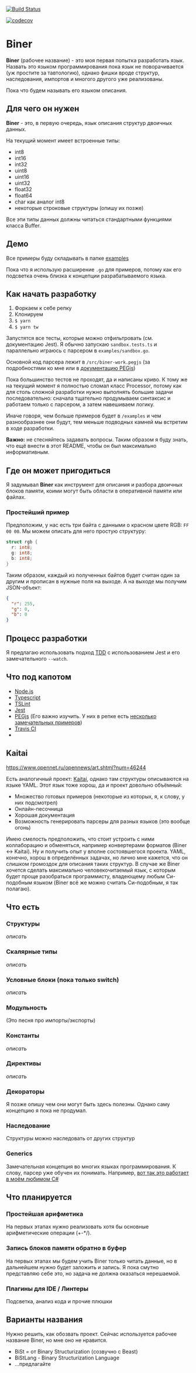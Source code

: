 [![Build Status](https://travis-ci.org/Serabass/biner.svg?branch=master)](https://travis-ci.org/Serabass/biner)

[![codecov](https://codecov.io/gh/Serabass/biner/branch/master/graph/badge.svg)](https://codecov.io/gh/Serabass/biner)

# Biner

**Biner** (рабочее название) - это моя первая попытка разработать язык.
Назвать это языком программирования пока язык не поворачивается (уж простите за тавтологию), однако фишки вроде структур, наследования, импортов и многого другого уже реализованы.

Пока что будем называть его языком описания.

## Для чего он нужен

**Biner** - это, в первую очередь, язык описания структур двоичных данных.

На текущий момент имеет встроенные типы:

- int8
- int16
- int32
- uint8
- uint16
- uint32
- float32
- float64
- char как аналог int8
- некоторые строковые структуры (опишу их позже)

Все эти типы данных должны читаться стандартными функциями класса Buffer.

## Демо

Все примеры буду складывать в папке [examples](./examples)

Пока что я использую расширение `.go` для примеров, потому как его подсветка очень близка к концепции разрабатываемого языка.

## Как начать разработку

1. Форкаем к себе репку
2. Клонируем
3. `$ yarn`
4. `$ yarn tw`

Запустятся все тесты, которые можно отфильтровать (см. документацию Jest). Я обычно запускаю `sandbox.tests.ts` и параллельно играюсь с парсером в `examples/sandbox.go`. 

Основной код парсера лежит в `/src/biner-work.pegjs` (за подробностями ко мне или в [документацию PEGjs](https://pegjs.org/documentation))

Пока большинство тестов не проходят, да и написаны криво. К тому же на текущий момент я полностью сломал класс Processor, потому как для столь сложной разработки нужно выполнять большие задачи последовательно: сначала тщательно продумываем синтаксис и работаем только с парсером, а затем навешиваем логику.

Иначе говоря, чем больше примеров будет в `/examples` и чем разнообразнее они будут, тем меньше подводных камней мы встретим в ходе разработки.

**Важно:** не стесняйтесь задавать вопросы. Таким образом я буду знать, что ещё внести в этот README, чтобы он был максимально информативным.

## Где он может пригодиться

Я задумывал **Biner** как инструмент для описания и разбора двоичных блоков памяти, коими могут быть области в оперативной памяти или файлах.

### Простейший пример

Предположим, у нас есть три байта с данными о красном цвете RGB: `FF 00 00`. Мы можем описать для него простую структуру:

```go
struct rgb {
  r: int8;
  g: int8;
  b: int8;
}

```

Таким образом, каждый из полученных байтов будет считан один за другим и прописан в нужные поля на выходе. А на выходе мы получим JSON-объект:

```json
{
  "r": 255,
  "g": 0,
  "b": 0
}
```

## Процесс разработки
Я предлагаю использовать подход [TDD](https://ru.wikipedia.org/wiki/%D0%A0%D0%B0%D0%B7%D1%80%D0%B0%D0%B1%D0%BE%D1%82%D0%BA%D0%B0_%D1%87%D0%B5%D1%80%D0%B5%D0%B7_%D1%82%D0%B5%D1%81%D1%82%D0%B8%D1%80%D0%BE%D0%B2%D0%B0%D0%BD%D0%B8%D0%B5) с использованием Jest и его замечательного `--watch`.

## Что под капотом
* [Node.js](https://nodejs.org/)
* [Typescript](https://www.typescriptlang.org/)
* [TSLint](https://palantir.github.io/tslint/)
* [Jest](https://jestjs.io/)
* [PEGjs](https://pegjs.org/) (Его важно изучить. У них в репке есть [несколько замечательных примеров](https://github.com/pegjs/pegjs/tree/master/examples))
* [Travis CI](https://travis-ci.org/)
* 

## Kaitai

https://www.opennet.ru/opennews/art.shtml?num=46244

Есть аналогичный проект: [Kaitai](http://kaitai.io/), однако там структуры описываются на языке YAML. Этот язык тоже хорош, да и проект довольно объёмный:
 * Множество готовых примеров (некоторые из которых, я, к слову, у них подсмотрел)
 * Онлайн-песочница
 * Хорошая документация
 * Возможность генерировать парсеры для разных языков (это вообще огонь)

Имею смелость предположить, что стоит устроить с ними коллаборацию и обменяться, например конвертерами форматов (Biner <-> Kaitai). Ну и получить опыт у вполне состоявшегося проекта. YAML, конечно, хорош в определённых задачах, но лично мне кажется, что он слишком громоздок для описания таких структур. В случае же Biner хочется сделать максимально человекочитаемый язык, с которым будет проще разобраться программисту, владеющему любым Си-подобным языком (Biner всё же можно считать Си-подобным, я так полагаю).

## Что есть

### Структуры

_описать_

### Скалярные типы

_описать_

### Условные блоки (пока только switch)

_описать_

### Модульность

(Это песня про импорты/экспорты)

### Константы

_описать_

### Директивы

_описать_

### Декораторы

Я позже опишу чем они могут быть здесь полезны. Однако саму концепцию я пока не продумал.

### Наследование

Структуры можно наследовать от других структур

### Generics

Замечательная концепция во многих языках программирования. К слову, парсер уже обучен их понимать. Например, [вот так это работает в моём любимом C#](https://metanit.com/sharp/tutorial/3.12.php)

## Что планируется

### Простейшая арифметика

На первых этапах нужно реализовать хотя бы основные арифметические операции (+-*/).

### Запись блоков памяти обратно в буфер

На первых этапах мы будем учить Biner только читать данные, но в дальнейшем нужно будет заложить и запись. Я пока смутно представляю себе это, но задача не должна оказаться нерешаемой.

### Плагины для IDE / Линтеры

Подсветка, анализ кода и прочие плюшки

## Варианты названия

Нужно решить, как обозвать проект. Сейчас используется рабочее название Biner, но мне оно не нравится.

* BiSt = от Binary Structurization (созвучно с Beast)
* BiStLang - Binary Structurization Language
* ...предлагайте
